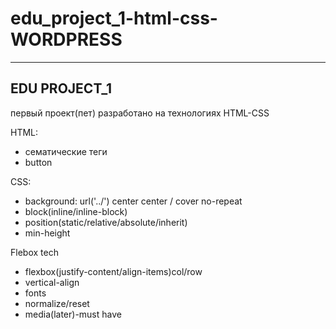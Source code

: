 # edu_project_1-html-css- WORDPRESS
---------------------------------------------------------------
  EDU PROJECT_1
  --------------------------------------
первый проект(пет) разработано на технологиях HTML-CSS

HTML:
- сематические теги
- button
  
CSS:
- background: url('../') center center / cover no-repeat
- block(inline/inline-block)
- position(static/relative/absolute/inherit)
- min-height

Flebox tech

- flexbox(justify-content/align-items)col/row
- vertical-align
- fonts
- normalize/reset
- media(later)-must have
